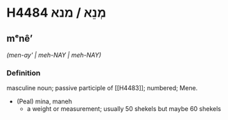 # H4484 מְנֵא / מנא

## mᵉnêʼ

_(men-ay' | meh-NAY | meh-NAY)_

### Definition

masculine noun; passive participle of [[H4483]]; numbered; Mene.

- (Peal) mina, maneh
    - a weight or measurement; usually 50 shekels but maybe 60 shekels
